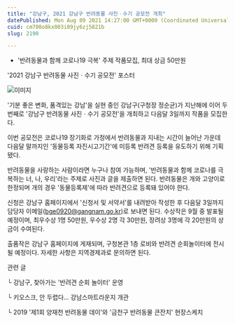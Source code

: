 ```yaml
---
title: "강남구, 2021 강남구 반려동물 사진ㆍ수기 공모전 개최"
datePublished: Mon Aug 09 2021 14:27:00 GMT+0000 (Coordinated Universal Time)
cuid: cm700o8kx003i09jy6zj5821b
slug: 2190

---
```



- '반려동물과 함께 코로나19 극복' 주제 작품모집, 최대 상금 50만원

'2021 강남구 반려동물 사진ㆍ수기 공모전' 포스터

![이미지](https://cdn.hashnode.com/res/hashnode/image/upload/v1739250215476/bfdacf05-10ca-43c6-8111-daa3b13706f9.jpeg)

'기분 좋은 변화, 품격있는 강남'을 실현 중인 강남구(구청장 정순균)가 지난해에 이어 두 번째로 '강남구 반려동물 사진ㆍ수기 공모전'을 개최하고 다음달 3일까지 작품을 모집한다.

이번 공모전은 코로나19 장기화로 가정에서 반려동물과 지내는 시간이 늘어난 가운데 다음달 말까지인 '동물등록 자진시고기간'에 미등록 반려견 등록을 유도하기 위해 기획됐다.

반려동물을 사랑하는 사람이라면 누구나 참여 가능하며, '반려동물과 함께 코로나를 극복하는 너, 나, 우리'라는 주제로 사진과 글을 제출하면 된다. 반려동물은 개와 고양이로 한정되며 개의 경우 '동물등록제'에 따라 반려견으로 등록돼 있어야 한다.

신청은 강남구 홈페이지에서 '신청서 및 서약서'를 내려받아 작성한 후 다음달 3일까지 담당자 이메일(bge0920@gangnam.go.kr)로 보내면 된다. 수상작은 9월 중 발표될 예정이며, 최우수상 1명 50만원, 우수상 2명 각 30만원, 장려상 3명에 각 20만원의 상금이 수여된다.

출품작은 강남구 홈페이지에 게재되며, 구청본관 1층 로비와 반려견 순회놀이터에 전시될 예정이다. 자세한 사항은 지역경제과로 문의하면 된다.

관련 글

└ 강남구, 찾아가는 '반려견 순회 놀이터' 운영

└ 키오스크, 안 두렵다... 강남스마트라운지 개관

└ 2019 '제1회 양재천 반려동물 데이'와 '금천구 반려동물 큰잔치' 현장스케치